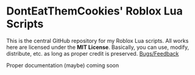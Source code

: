 # DontEatThemCookies' Roblox Lua Scripts

This is the central GitHub repository for my Roblox Lua scripts.
All works here are licensed under the **MIT License**. Basically, you 
can use, modify, distribute, etc. as long as proper credit is preserved.
[Bugs/Feedback](https://github.com/DontEatThemCookies/RobloxLua/issues)

Proper documentation (maybe) coming soon
